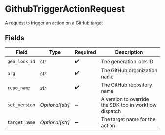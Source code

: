 # GithubTriggerActionRequest

A request to trigger an action on a GitHub target


## Fields

| Field                                                  | Type                                                   | Required                                               | Description                                            |
| ------------------------------------------------------ | ------------------------------------------------------ | ------------------------------------------------------ | ------------------------------------------------------ |
| `gen_lock_id`                                          | *str*                                                  | :heavy_check_mark:                                     | The generation lock ID                                 |
| `org`                                                  | *str*                                                  | :heavy_check_mark:                                     | The GitHub organization name                           |
| `repo_name`                                            | *str*                                                  | :heavy_check_mark:                                     | The GitHub repository name                             |
| `set_version`                                          | *Optional[str]*                                        | :heavy_minus_sign:                                     | A version to override the SDK too in workflow dispatch |
| `target_name`                                          | *Optional[str]*                                        | :heavy_minus_sign:                                     | The target name for the action                         |